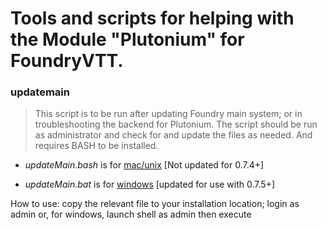

# Tools and scripts for helping with the Module "Plutonium" for FoundryVTT.


### updatemain
>  This script is to be run after updating Foundry main system; or in troubleshooting the backend for Plutonium.
>  The script should be run as administrator and check for and update the files as needed.
>  And requires BASH to be installed.

*  *updateMain.bash* is for [mac/unix](https://www.cyberciti.biz/faq/run-execute-sh-shell-script/)  [Not updated for 0.7.4+]

*  *updateMain.bat* is for [windows](https://fossbytes.com/batch-file-run-as-administrator-windows/#:~:text=Right%2Dclick%20on%20your%20batch,Click%20Create%20Shortcut&text=Right%2Dclick%20the%20shortcut%20file,Check%20the%20Run%20As%20Administrator&text=Click%20Ok%20to%20close%20the%20dialog%20box) [updated for use with 0.7.5+]

How to use: copy the relevant file to your installation location; login as admin or, for windows, launch shell as admin then execute

